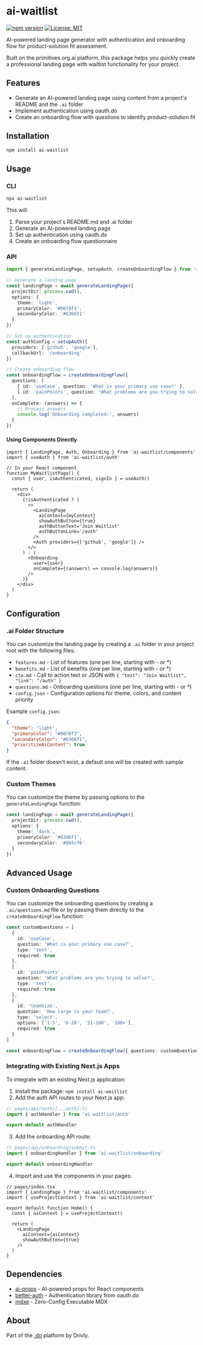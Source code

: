 # ai-waitlist

[![npm version](https://img.shields.io/npm/v/ai-waitlist.svg)](https://www.npmjs.com/package/ai-waitlist)
[![License: MIT](https://img.shields.io/badge/License-MIT-blue.svg)](https://opensource.org/licenses/MIT)

AI-powered landing page generator with authentication and onboarding flow for product-solution fit assessment.

Built on the primitives.org.ai platform, this package helps you quickly create a professional landing page with waitlist functionality for your project.

## Features

- Generate an AI-powered landing page using content from a project's README and the `.ai` folder
- Implement authentication using oauth.do
- Create an onboarding flow with questions to identify product-solution fit

## Installation

```bash
npm install ai-waitlist
```

## Usage

### CLI

```bash
npx ai-waitlist
```

This will:
1. Parse your project's README.md and .ai folder
2. Generate an AI-powered landing page
3. Set up authentication using oauth.do
4. Create an onboarding flow questionnaire

### API

```typescript
import { generateLandingPage, setupAuth, createOnboardingFlow } from 'ai-waitlist'

// Generate a landing page
const landingPage = await generateLandingPage({
  projectDir: process.cwd(),
  options: {
    theme: 'light',
    primaryColor: '#0070f3',
    secondaryColor: '#6366f1'
  }
})

// Set up authentication
const authConfig = setupAuth({
  providers: ['github', 'google'],
  callbackUrl: '/onboarding'
})

// Create onboarding flow
const onboardingFlow = createOnboardingFlow({
  questions: [
    { id: 'useCase', question: 'What is your primary use case?' },
    { id: 'painPoints', question: 'What problems are you trying to solve?' }
  ],
  onComplete: (answers) => {
    // Process answers
    console.log('Onboarding completed:', answers)
  }
})
```

#### Using Components Directly

```tsx
import { LandingPage, Auth, Onboarding } from 'ai-waitlist/components'
import { useAuth } from 'ai-waitlist/auth'

// In your React component
function MyWaitlistPage() {
  const { user, isAuthenticated, signIn } = useAuth()
  
  return (
    <div>
      {!isAuthenticated ? (
        <>
          <LandingPage 
            aiContext={myContext}
            showAuthButton={true}
            authButtonText='Join Waitlist'
            authButtonLink='/auth'
          />
          <Auth providers={['github', 'google']} />
        </>
      ) : (
        <Onboarding 
          user={user}
          onComplete={(answers) => console.log(answers)}
        />
      )}
    </div>
  )
}
```

## Configuration

### .ai Folder Structure

You can customize the landing page by creating a `.ai` folder in your project root with the following files:

- `features.md` - List of features (one per line, starting with - or *)
- `benefits.md` - List of benefits (one per line, starting with - or *)
- `cta.md` - Call to action text or JSON with `{ "text": "Join Waitlist", "link": "/auth" }`
- `questions.md` - Onboarding questions (one per line, starting with - or *)
- `config.json` - Configuration options for theme, colors, and content priority

Example `config.json`:
```json
{
  "theme": "light",
  "primaryColor": "#0070f3",
  "secondaryColor": "#6366f1",
  "prioritizeAiContent": true
}
```

If the `.ai` folder doesn't exist, a default one will be created with sample content.

### Custom Themes

You can customize the theme by passing options to the `generateLandingPage` function:

```typescript
const landingPage = await generateLandingPage({
  projectDir: process.cwd(),
  options: {
    theme: 'dark',
    primaryColor: '#6366f1',
    secondaryColor: '#8b5cf6'
  }
})
```

## Advanced Usage

### Custom Onboarding Questions

You can customize the onboarding questions by creating a `.ai/questions.md` file or by passing them directly to the `createOnboardingFlow` function:

```typescript
const customQuestions = [
  { 
    id: 'useCase', 
    question: 'What is your primary use case?',
    type: 'text',
    required: true
  },
  { 
    id: 'painPoints', 
    question: 'What problems are you trying to solve?',
    type: 'text',
    required: true
  },
  { 
    id: 'teamSize', 
    question: 'How large is your team?',
    type: 'select',
    options: ['1-5', '6-20', '21-100', '100+'],
    required: true
  }
]

const onboardingFlow = createOnboardingFlow({ questions: customQuestions })
```

### Integrating with Existing Next.js Apps

To integrate with an existing Next.js application:

1. Install the package: `npm install ai-waitlist`
2. Add the auth API routes to your Next.js app:

```typescript
// pages/api/auth/[...auth].ts
import { authHandler } from 'ai-waitlist/auth'

export default authHandler
```

3. Add the onboarding API route:

```typescript
// pages/api/onboarding/submit.ts
import { onboardingHandler } from 'ai-waitlist/onboarding'

export default onboardingHandler
```

4. Import and use the components in your pages:

```tsx
// pages/index.tsx
import { LandingPage } from 'ai-waitlist/components'
import { useProjectContext } from 'ai-waitlist/context'

export default function Home() {
  const { aiContext } = useProjectContext()
  
  return (
    <LandingPage 
      aiContext={aiContext}
      showAuthButton={true}
    />
  )
}
```

## Dependencies

- [ai-props](https://github.com/drivly/primitives.org.ai/tree/main/packages/ai-props) - AI-powered props for React components
- [better-auth](https://github.com/drivly/oauth.do) - Authentication library from oauth.do
- [mdxe](https://github.com/drivly/mdx) - Zero-Config Executable MDX

## About

Part of the [.do](https://dotdo.ai) platform by Drivly.
